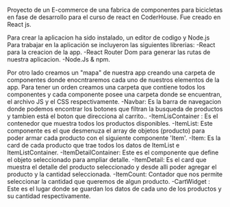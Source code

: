  Proyecto de un E-commerce de una fabrica de componentes para bicicletas en fase de desarrollo para el curso de react en CoderHouse. Fue creado en React js.

Para crear la aplicacion ha sido instalado, un editor de codigo y Node.js 
Para trabajar en la aplicación se incluyeron las siguientes librerias:
-React para la creacion de la app.
-React Router Dom para generar las rutas de nuestra aplicacion.
-Node.Js & npm.

Por otro lado creamos un "mapa" de nuestra app creando una carpeta de componentes donde enocntraremos cada uno de nuestros elementos de la app.
Para tener un orden creamos una carpeta que contiene todos los componentes y cada componente posee una carpeta donde se encuentran, el archivo JS y el CSS respectivamente. 
-Navbar: Es la barra de navegacion donde podemos encontrar los botones que filtran la busqueda de productos y tambien está el boton que direcciona al carrito..
-ItemLisContainer : Es el contenedor que muestra todos los productos disponibles.
-ItemList: Este componente es el que desmenuza el array de objetos (producto) para poder armar cada producto con el siguiente componente 'Item'.
-Item: Es la card de cada producto que trae todos los datos de ItemList e ItemListContainer.
-ItemDetailContainer: Este es el componente que define el objeto seleccionado para ampliar detalle. 
-ItemDetail: Es el card que muestra el detalle del producto seleccionado y desde alli poder agregar el producto y la cantidad seleccionada.
-ItemCount: Contador que nos permite seleccionar la cantidad que queremos de algun producto.
-CartWidget : Este es el lugar donde se guardan los datos de cada uno de los productos y su cantidad respectivamente.

